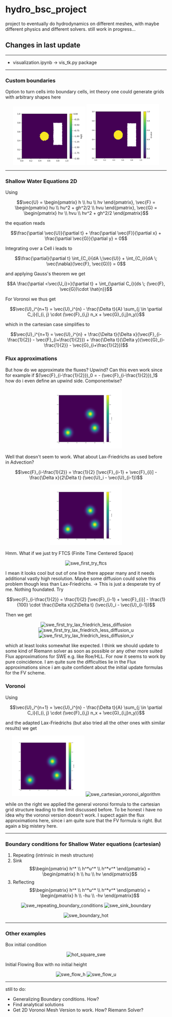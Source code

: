 # hydro_bsc_project
project to eventually do hydrodynamics on different meshes, with maybe different physics and different solvers. still work in progress...

## Changes in last update
---
- visualization.ipynb -> vis_tk.py package

---
### Custom boundaries
Option to turn cells into boundary cells, int theory one could generate grids with arbitrary shapes here
<p align="center">
  <img src="/figures/2boundarystuff_diffustion.gif" alt="2boundarystuff_diffustion" width="45%">
  <img src="/figures/2boundarystuff_advection.gif" alt="2boundarystuff_advection" width="45%">
</p>

---
### Shallow Water Equations 2D

Using

$$\vec{U} = \begin{pmatrix} h \\ hu \\ hv \end{pmatrix}, \vec{F} = \begin{pmatrix} hu \\ hu^2 + gh^2/2 \\ hvu \end{pmatrix}, \vec{G} = \begin{pmatrix} hv \\ hvu \\ hv^2 + gh^2/2 \end{pmatrix}$$

the equation reads

$$\frac{\partial \vec{U}}{\partial t} + \frac{\partial \vec{F}}{\partial x} + \frac{\partial \vec{G}}{\partial y} = 0$$

Integrating over a Cell i leads to

$$\frac{\partial}{\partial t} \int_{C_i}{dA \;\vec{U}} + \int_{C_i}{dA \; \vec{\nabla}(\vec{F}, \vec{G})} = 0$$

and applying Gauss's theorem we get

$$A \frac{\partial <\vec{U_i}>}{\partial t} + \int_{\partial C_i}{ds \; (\vec{F}, \vec{G})\cdot \hat{n}}$$

For Voronoi we thus get

$$\vec{U}_i^{n+1} = \vec{U}_i^{n} - \frac{\Delta t}{A} \sum_{j \in \partial C_i}{l_{i, j} \cdot (\vec{F}_{i,j} n_x + \vec{G}_{i,j}n_y)}$$

which in the cartesian case simplifies to 

$$\vec{U}_i^{n+1} = \vec{U}_i^{n} + \frac{\Delta t}{\Delta x}(\vec{F}_{i-\frac{1}{2}} - \vec{F}_{i+\frac{1}{2}}) + \frac{\Delta t}{\Delta y}(\vec{G}_{i-\frac{1}{2}} - \vec{G}_{i+\frac{1}{2}})$$

### Flux approximations
But how do we approximate the fluxes?
Upwind? Can this even work since for example if $(\vec{F}_{i-\frac{1}{2}})_0 = - (\vec{F}_{i-\frac{1}{2}})_1$ how do i even define an upwind side. Componentwise?

<p align="center">
  <img src="/figures/swe_upwind_scheme_whatever.gif" alt="swe_upwind_scheme_whatever" width="45%">
</p>
Well that doesn't seem to work. What about Lax-Friedrichs as used before in Advection?

$$\vec{F}_{i-\frac{1}{2}} = \frac{1}{2} [\vec{F}_{i-1} + \vec{F}_{i}] - \frac{\Delta x}{2\Delta t} (\vec{U}_i - \vec{U}_{i-1})$$

<p align="center">
  <img src="/figures/swe_pure_lax_friedrich_aua.gif" alt="swe_pure_lax_friedrich_aua" width="45%">
</p>
Hmm. What if we just try FTCS (Finite Time Centered Space)

<p align="center">
  <img src="/figures/swe_first_try_ftcs.gif" alt="swe_first_try_ftcs" width="45%">
</p>
I mean it looks cool but out of one line there appear many and it needs additional vastly high resolution. Maybe some diffusion could solve this problem though less than Lax-Friedrichs. 
-> This is just a desperate try of me. Nothing foundated.
Try 

$$\vec{F}_{i-\frac{1}{2}} = \frac{1}{2} [\vec{F}_{i-1} + \vec{F}_{i}] - \frac{1}{100} \cdot \frac{\Delta x}{2\Delta t} (\vec{U}_i - \vec{U}_{i-1})$$

Then we get
<p align="center">
  <img src="/figures/swe_first_try_lax_friedrich_less_diffusion.gif" alt="swe_first_try_lax_friedrich_less_diffusion" width="33%">
  <img src="/figures/swe_first_try_lax_friedrich_less_diffusion_u.gif" alt="swe_first_try_lax_friedrich_less_diffusion_u" width="33%">
  <img src="/figures/swe_first_try_lax_friedrich_less_diffusion_v.gif" alt="swe_first_try_lax_friedrich_less_diffusion_v" width="33%">
</p>

which at least looks somewhat like expected. I think we should update to some kind of Riemann solver as soon as possible or any other more suited Flux approximations for SWE e.g. like Roe/HLL. For now it seems to work by pure coincidence. I am quite sure the difficulties lie in the Flux approximations since i am quite confident about the initial update formulas for the FV scheme.

### Voronoi

Using

$$\vec{U}_i^{n+1} = \vec{U}_i^{n} - \frac{\Delta t}{A} \sum_{j \in \partial C_i}{l_{i, j} \cdot (\vec{F}_{i,j} n_x + \vec{G}_{i,j}n_y)}$$

and the adapted Lax-Friedrichs (but also tried all the other ones with similar results) we get

<p align="center">
  <img src="/figures/swe_voronoi_voronoi_alg.gif
  " alt="swe_voronoi_voronoi_alg" width="45%">
  <img src="/figures/swe_cartesian_voronoi_algorithm.gif" alt="swe_cartesian_voronoi_algorithm" width="45%">
</p>
while on the right we applied the general voronoi formula to the cartesian grid structure leading to the limit discussed before. To be honest i have no idea why the voronoi version doesn't work. I supect again the flux approximations here, since i am quite sure that the FV formula is right. But again a big mistery here.

---
### Boundary conditions for Shallow Water equations (cartesian)
1. Repeating (intrinsic in mesh structure)
2. Sink
$$\begin{pmatrix} h^* \\ h^*u^* \\ h^*v^* \end{pmatrix} = \begin{pmatrix} h \\ hu \\ hv \end{pmatrix}$$
3. Reflecting
$$\begin{pmatrix} h^* \\ h^*u^* \\ h^*v^* \end{pmatrix} = \begin{pmatrix} h \\ -hu \\ -hv \end{pmatrix}$$


<p align="center">
  <img src="/figures/swe_repeating_boundary_conditions.gif" alt="swe_repeating_boundary_conditions" width="45%">
  <img src="/figures/swe_sink_boundary.gif" alt="swe_sink_boundary" width="45%">
</p>
<p align="center">
  <img src="/figures/swe_boundary_hot.gif" alt="swe_boundary_hot" width="65%">
</p>

--- 
### Other examples
Box initial condition
<p align="center">
  <img src="/figures/hot_square_swe.gif" alt="hot_square_swe" width="65%">
</p>
Initial Flowing Box with no initial height
<p align="center">
  <img src="/figures/swe_flow_h.gif" alt="swe_flow_h" width="45%">
  <img src="/figures/swe_flow_u.gif" alt="swe_flow_u" width="45%">
</p>

---
still to do:

- Generalizing Boundary conditions. How?
- Find analytical solutions
- Get 2D Voronoi Mesh Version to work. How? Riemann Solver?